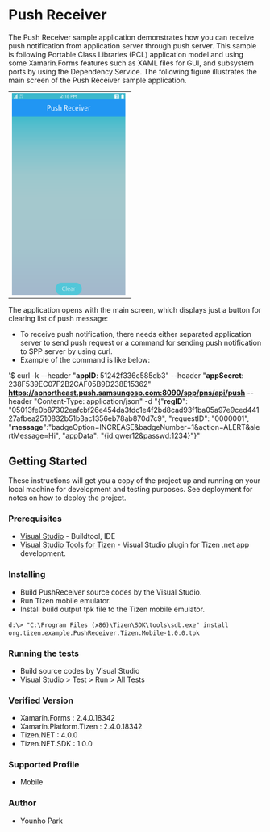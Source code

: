 # Push Receiver

The Push Receiver sample application demonstrates how you can receive push notification from application server through push server. This sample is following Portable Class Libraries (PCL) application model and using some Xamarin.Forms features such as XAML files for GUI, and subsystem ports by using the Dependency Service.
The following figure illustrates the main screen of the Push Receiver sample application.

<table>
<tr><td>
<img src='push_receiver_init.png' height=400>
</td></tr>
</table>

The application opens with the main screen, which displays just a button for clearing list of push message:
* To receive push notification, there needs either separated application server to send push request or a command for sending push notification to SPP server by using curl.
* Example of the command is like below:

\'$ curl -k --header "__appID__: 51242f336c585db3" --header "__appSecret__: 238F539EC07F2B2CAF05B9D238E15362" __https://apnortheast.push.samsungosp.com:8090/spp/pns/api/push__ --header "Content-Type: application/json" -d "{\"__regID__\": \"05013fe0b87302eafcbf26e454da3fdc1e4f2bd8cad93f1ba05a97e9ced44127afbea2510832b51b3ac1356eb78ab870d7c9\", \"requestID\": \"0000001\", \"__message__\":\"badgeOption=INCREASE&badgeNumber=1&action=ALERT&alertMessage=Hi\", \"appData\": \"{id:qwer12&passwd:1234}\"}"\'


## Getting Started
These instructions will get you a copy of the project up and running on your local machine for development and testing purposes. See deployment for notes on how to deploy the project.


### Prerequisites
* [Visual Studio](https://www.visualstudio.com/) - Buildtool, IDE
* [Visual Studio Tools for Tizen](https://developer.tizen.org/development/tizen-.net-preview/visual-studio-tools-tizen) - Visual Studio plugin for Tizen .net app development.


### Installing
* Build PushReceiver source codes by the Visual Studio.
* Run Tizen mobile emulator.
* Install build output tpk file to the Tizen mobile emulator.

```
d:\> "C:\Program Files (x86)\Tizen\SDK\tools\sdb.exe" install org.tizen.example.PushReceiver.Tizen.Mobile-1.0.0.tpk
```


### Running the tests
* Build source codes by Visual Studio
* Visual Studio > Test > Run > All Tests


### Verified Version
* Xamarin.Forms : 2.4.0.18342
* Xamarin.Platform.Tizen : 2.4.0.18342
* Tizen.NET : 4.0.0
* Tizen.NET.SDK : 1.0.0


### Supported Profile
* Mobile


### Author
* Younho Park
